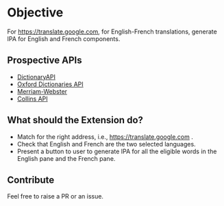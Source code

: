 # Objective

For https://translate.google.com, for English-French translations, generate IPA for English and French components.

## Prospective APIs
- [DictionaryAPI](https://dictionaryapi.dev/)
- [Oxford Dictionaries API](https://developer.oxforddictionaries.com/)
- [Merriam-Webster](https://dictionaryapi.com/products/index)
- [Collins API](https://www.collinslanguage.com/collins-api/)


## What should the Extension do?

- Match for the right address, i.e., https://translate.google.com .
- Check that English and French are the two selected languages.
- Present a button to user to generate IPA for all the eligible words in the English pane and the French pane.


## Contribute
Feel free to raise a PR or an issue.
